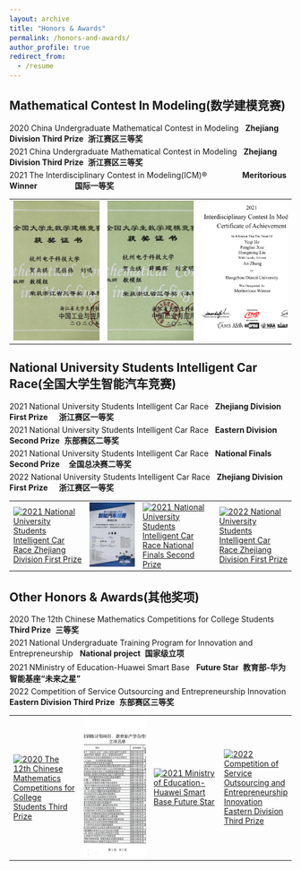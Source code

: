 ```yaml
---
layout: archive
title: "Honors & Awards"
permalink: /honors-and-awards/
author_profile: true
redirect_from:
  - /resume
---
```

<!-- 在页面头部引入 -->
<link rel="stylesheet" href="https://cdnjs.cloudflare.com/ajax/libs/lightbox2/2.11.3/css/lightbox.min.css">
<script src="https://cdnjs.cloudflare.com/ajax/libs/lightbox2/2.11.3/js/lightbox.min.js"></script>

Mathematical Contest In Modeling(数学建模竞赛)
------
<div style="width: 100%; margin-bottom: 5px;">
  <span>2020 China Undergraduate Mathematical Contest in Modeling</span>&nbsp;&nbsp;
  <span><strong>Zhejiang Division Third Prize</strong>&nbsp;&nbsp;<strong>浙江赛区三等奖</strong></span>
</div>
<div style="width: 100%; margin-bottom: 5px;">
  <span>2021 China Undergraduate Mathematical Contest in Modeling</span>&nbsp;&nbsp;
  <span><strong>Zhejiang Division Third Prize</strong>&nbsp;&nbsp;<strong>浙江赛区三等奖</strong></span>
</div>
<div style="width: 100%; margin-bottom: 5px;">
  <span>2021 The Interdisciplinary Contest in Modeling(ICM)®</span>&nbsp;&nbsp;&nbsp;&nbsp;&nbsp;&nbsp;&nbsp;&nbsp;&nbsp;&nbsp;&nbsp;&nbsp;&nbsp;&nbsp;&nbsp;
  <span><strong>Meritorious Winner</strong>&nbsp;&nbsp;&nbsp;&nbsp;&nbsp;&nbsp;&nbsp;&nbsp;&nbsp;&nbsp;&nbsp;&nbsp;&nbsp;&nbsp;&nbsp;&nbsp;&nbsp;<strong>国际一等奖</strong></span>
</div>

<!-- 图片代码 -->
<table style="border: none; width: 100%;">
<tr style="border: none;">
<td style="border: none; width: 33.33%;"><a href="/images/honors-and-awards/20数模省三.jpg" data-lightbox="modeling" data-title="2020 China Undergraduate Mathematical Contest in Modeling Zhejiang Division Third Prize"><img src='/images/honors-and-awards/20数模省三.jpg' alt='2020 China Undergraduate Mathematical Contest in Modeling Zhejiang Division Third Prize' style="width: 100%; height: 250px; object-fit: cover;"></a></td>
<td style="border: none; width: 33.33%;"><a href="/images/honors-and-awards/21数模省三.jpg" data-lightbox="modeling" data-title="2021 China Undergraduate Mathematical Contest in Modeling Zhejiang Division Third Prize"><img src='/images/honors-and-awards/21数模省三.jpg' alt='2021 China Undergraduate Mathematical Contest in Modeling Zhejiang Division Third Prize' style="width: 100%; height: 250px; object-fit: cover;"></a></td>
<td style="border: none; width: 33.33%;"><a href="/images/honors-and-awards/ICM-M.jpg" data-lightbox="modeling" data-title="2021 The Interdisciplinary Contest in Modeling(ICM)® Meritorious Winner"><img src='/images/honors-and-awards/ICM-M.jpg' alt='2021 The Interdisciplinary Contest in Modeling(ICM)® Meritorious Winner' style="width: 100%; height: 250px; object-fit: cover;"></a></td>
</tr>
</table>

National University Students Intelligent Car Race(全国大学生智能汽车竞赛)
------

<div style="width: 100%; margin-bottom: 5px;">
  <span>2021 National University Students Intelligent Car Race</span>&nbsp;&nbsp;
  <span><strong>Zhejiang Division First Prize</strong>&nbsp;&nbsp;&nbsp;&nbsp;&nbsp;<strong>浙江赛区一等奖</strong></span>
</div>
<div style="width: 100%; margin-bottom: 5px;">
  <span>2021 National University Students Intelligent Car Race</span>&nbsp;&nbsp;
  <span><strong>Eastern Division Second Prize</strong>&nbsp;&nbsp;<strong>东部赛区二等奖</strong></span>
</div>
<div style="width: 100%; margin-bottom: 5px;">
  <span>2021 National University Students Intelligent Car Race</span>&nbsp;&nbsp;
  <span><strong>National Finals Second Prize</strong>&nbsp;&nbsp;&nbsp;&nbsp;<strong>全国总决赛二等奖</strong></span>
</div>
<div style="width: 100%; margin-bottom: 5px;">
  <span>2022 National University Students Intelligent Car Race</span>&nbsp;&nbsp;
  <span><strong>Zhejiang Division First Prize</strong>&nbsp;&nbsp;&nbsp;&nbsp;&nbsp;<strong>浙江赛区一等奖</strong></span>
</div>

<table style="border: none;">
<tr style="border: none;">
<td style="border: none;"><a href="/images/honors-and-awards/21智能车省一.jpg"><img src='/images/honors-and-awards/21智能车省一.jpg' alt='2021 National University Students Intelligent Car Race Zhejiang Division First Prize'></a></td>
<td style="border: none;"><a href="/images/honors-and-awards/21智能车东部二.jpg"><img src='/images/honors-and-awards/21智能车东部二.jpg' alt='2021 National University Students Intelligent Car Race Eastern Division Second Prize'></a></td>
<td style="border: none;"><a href="/images/honors-and-awards/21智能车国二.jpg"><img src='/images/honors-and-awards/21智能车国二.jpg' alt='2021 National University Students Intelligent Car Race National Finals Second Prize'></a></td>
<td style="border: none;"><a href="/images/honors-and-awards/22智能车省一.jpg"><img src='/images/honors-and-awards/22智能车省一.jpg' alt='2022 National University Students Intelligent Car Race Zhejiang Division First Prize'></a></td>
</tr>
</table>

Other Honors & Awards(其他奖项)
------

<div style="width: 100%; margin-bottom: 5px;">
  <span>2020 The 12th Chinese Mathematics Competitions for College Students</span>&nbsp;&nbsp;
  <span><strong>Third Prize</strong>&nbsp;&nbsp;<strong>三等奖</strong></span>
</div>
<div style="width: 100%; margin-bottom: 5px;">
  <span>2021 National Undergraduate Training Program for Innovation and Entrepreneurship</span>&nbsp;&nbsp;
  <span><strong>National project</strong>&nbsp;&nbsp;<strong>国家级立项</strong></span>
</div>
<div style="width: 100%; margin-bottom: 5px;">
  <span>2021 NMinistry of Education-Huawei Smart Base</span>&nbsp;&nbsp;
  <span><strong>Future Star</strong>&nbsp;&nbsp;<strong>教育部-华为智能基座“未来之星”</strong></span>
</div>
<div style="width: 100%; margin-bottom: 5px;">
  <span>2022 Competition of Service Outsourcing and Entrepreneurship Innovation</span>&nbsp;&nbsp;
  <span><strong>Eastern Division Third Prize</strong>&nbsp;&nbsp;<strong>东部赛区三等奖</strong></span>
</div>

<table style="border: none; width: 100%;">
<tr style="border: none;">
<td style="border: none; width: 25%;"><a href="/images/honors-and-awards/20数竞国三.jpg"><img src='/images/honors-and-awards/20数竞国三.jpg' alt='2020 The 12th Chinese Mathematics Competitions for College Students Third Prize' style="width: 100%; height: 250px; object-fit: cover;"></a></td>
<td style="border: none; width: 25%;"><a href="/images/honors-and-awards/大创.jpg"><img src='/images/honors-and-awards/大创.jpg' alt='2021 National Undergraduate Training Program for Innovation and Entrepreneurship National project' style="width: 100%; height: 250px; object-fit: cover;"></a></td>
<td style="border: none; width: 25%;"><a href="/images/honors-and-awards/华为智能基座.jpg"><img src='/images/honors-and-awards/华为智能基座.jpg' alt='2021 Ministry of Education-Huawei Smart Base Future Star' style="width: 100%; height: 250px; object-fit: cover;"></a></td>
<td style="border: none; width: 25%;"><a href="/images/honors-and-awards/服务外包东部三.jpg"><img src='/images/honors-and-awards/服务外包东部三.jpg' alt='2022 Competition of Service Outsourcing and Entrepreneurship Innovation Eastern Division Third Prize' style="width: 100%; height: 250px; object-fit: cover;"></a></td>
</tr>
</table>